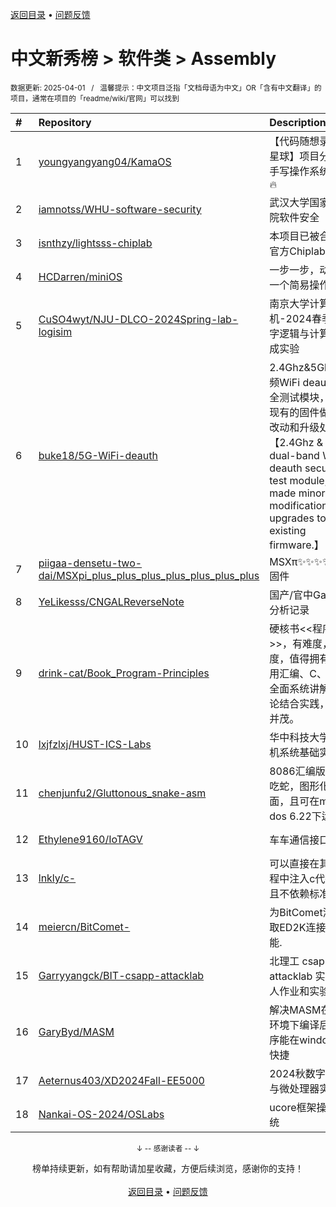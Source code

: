 <a href="https://gitee.com/GrowingGit/GitHub-Chinese-Top-Charts#github中文排行榜">返回目录</a> • <a href="/content/docs/feedback.md">问题反馈</a>

# 中文新秀榜 > 软件类 > Assembly
<sub>数据更新: 2025-04-01&nbsp;&nbsp;&nbsp;/&nbsp;&nbsp;&nbsp;温馨提示：中文项目泛指「文档母语为中文」OR「含有中文翻译」的项目，通常在项目的「readme/wiki/官网」可以找到</sub>

|#|Repository|Description|Stars|Updated|Created|
|:-|:-|:-|:-|:-|:-|
|1|[youngyangyang04/KamaOS](https://github.com/youngyangyang04/KamaOS)|【代码随想录知识星球】项目分享-手写操作系统内核🔥|166|2024-12-14|2024-11-28|
|2|[iamnotss/WHU-software-security](https://github.com/iamnotss/WHU-software-security)|武汉大学国家网安院软件安全|12|2024-12-09|2024-07-02|
|3|[isnthzy/lightsss-chiplab](https://github.com/isnthzy/lightsss-chiplab)|本项目已被合并至官方Chiplab中|10|2025-01-13|2025-01-11|
|4|[HCDarren/miniOS](https://github.com/HCDarren/miniOS)|一步一步，动手写一个简易操作系统|9|2025-03-08|2025-03-01|
|5|[CuSO4wyt/NJU-DLCO-2024Spring-lab-logisim](https://github.com/CuSO4wyt/NJU-DLCO-2024Spring-lab-logisim)|南京大学计算机-2024春季的数字逻辑与计算机组成实验|9|2025-02-18|2024-07-12|
|6|[buke18/5G-WiFi-deauth](https://github.com/buke18/5G-WiFi-deauth)|2.4Ghz&5Ghz双频WiFi deauth 安全测试模块，并对现有的固件做了小改动和升级处理【2.4Ghz & 5Ghz dual-band WiFi deauth security test module, and made minor modifications and upgrades to the existing firmware.】|8|2025-01-18|2025-01-18|
|7|[piigaa-densetu-two-dai/MSXpi_plus_plus_plus_plus_plus_plus_plus](https://github.com/piigaa-densetu-two-dai/MSXpi_plus_plus_plus_plus_plus_plus_plus)|MSXπ✨✨✨✨✨✨✨固件|8|2025-03-21|2024-10-07|
|8|[YeLikesss/CNGALReverseNote](https://github.com/YeLikesss/CNGALReverseNote)|国产/官中Galgame分析记录|8|2025-01-29|2024-08-03|
|9|[drink-cat/Book_Program-Principles](https://github.com/drink-cat/Book_Program-Principles)|硬核书<<程序原理>>，有难度，有深度，值得拥有！    使用汇编、C、Java全面系统讲解，理论结合实践，图表并茂。|4|2025-03-21|2025-03-06|
|10|[lxjfzlxj/HUST-ICS-Labs](https://github.com/lxjfzlxj/HUST-ICS-Labs)|华中科技大学计算机系统基础实验|4|2024-12-04|2024-09-25|
|11|[chenjunfu2/Gluttonous_snake-asm](https://github.com/chenjunfu2/Gluttonous_snake-asm)|8086汇编版本贪吃蛇，图形化界面，且可在ms-dos 6.22下运行|4|2025-01-07|2024-08-13|
|12|[Ethylene9160/IoTAGV](https://github.com/Ethylene9160/IoTAGV)|车车通信接口。|4|2024-12-06|2024-05-16|
|13|[lnkly/c-](https://github.com/lnkly/c-)|可以直接在其他进程中注入c代码 而且不依赖标准库|3|2025-01-26|2025-01-26|
|14|[meiercn/BitComet-](https://github.com/meiercn/BitComet-)|为BitComet添加提取ED2K连接的功能.|3|2024-11-21|2024-11-19|
|15|[Garryyangck/BIT-csapp-attacklab](https://github.com/Garryyangck/BIT-csapp-attacklab)|北理工 csapp 课程 attacklab 实验个人作业和实验报告|3|2024-11-05|2024-11-05|
|16|[GaryByd/MASM](https://github.com/GaryByd/MASM)|解决MASM在x86环境下编译后的程序能在windows下快捷|3|2024-10-26|2024-10-25|
|17|[Aeternus403/XD2024Fall-EE5000](https://github.com/Aeternus403/XD2024Fall-EE5000)|2024秋数字逻辑与微处理器实验|3|2024-11-14|2024-10-16|
|18|[Nankai-OS-2024/OSLabs](https://github.com/Nankai-OS-2024/OSLabs)|ucore框架操作系统|3|2024-12-16|2024-09-23|

<div align="center">
    <p><sub>↓ -- 感谢读者 -- ↓</sub></p>
    榜单持续更新，如有帮助请加星收藏，方便后续浏览，感谢你的支持！
</div>

<br/>

<div align="center"><a href="https://gitee.com/GrowingGit/GitHub-Chinese-Top-Charts#github中文排行榜">返回目录</a> • <a href="/content/docs/feedback.md">问题反馈</a></div>
